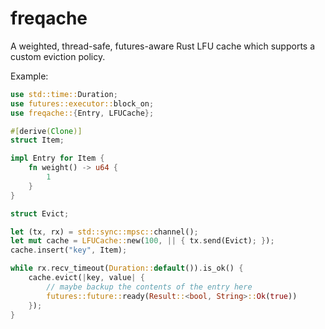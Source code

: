 # freqache
A weighted, thread-safe, futures-aware Rust LFU cache which supports a custom eviction policy.

Example:
```rust
use std::time::Duration;
use futures::executor::block_on;
use freqache::{Entry, LFUCache};

#[derive(Clone)]
struct Item;

impl Entry for Item {
    fn weight() -> u64 {
        1
    }
}

struct Evict;

let (tx, rx) = std::sync::mpsc::channel();
let mut cache = LFUCache::new(100, || { tx.send(Evict); });
cache.insert("key", Item);

while rx.recv_timeout(Duration::default()).is_ok() {
    cache.evict(|key, value| {
        // maybe backup the contents of the entry here
        futures::future::ready(Result::<bool, String>::Ok(true))
    });
}
```
